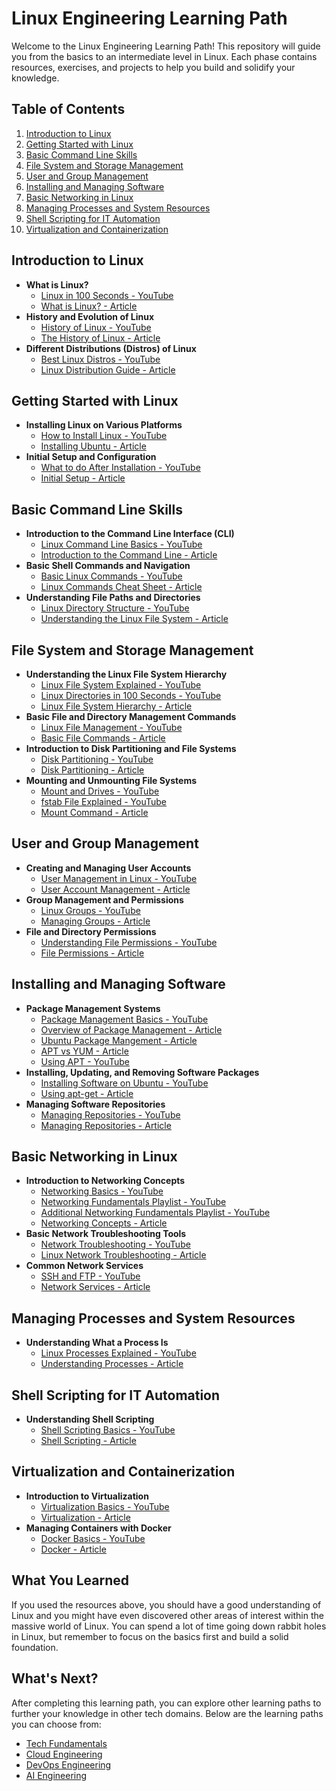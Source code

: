 # Linux Engineering Learning Path

Welcome to the Linux Engineering Learning Path! This repository will guide you from the basics to an intermediate level in Linux. Each phase contains resources, exercises, and projects to help you build and solidify your knowledge.

## Table of Contents
1. [Introduction to Linux](#introduction-to-linux)
2. [Getting Started with Linux](#getting-started-with-linux)
3. [Basic Command Line Skills](#basic-command-line-skills)
4. [File System and Storage Management](#file-system-and-storage-management)
5. [User and Group Management](#user-and-group-management)
6. [Installing and Managing Software](#installing-and-managing-software)
7. [Basic Networking in Linux](#basic-networking-in-linux)
8. [Managing Processes and System Resources](#managing-processes-and-system-resources)
9. [Shell Scripting for IT Automation](#shell-scripting-for-it-automation)
10. [Virtualization and Containerization](#virtualization-and-containerization)

## Introduction to Linux
- **What is Linux?**
  - [Linux in 100 Seconds - YouTube](https://www.youtube.com/watch?v=rrB13utjYV4)
  - [What is Linux? - Article](https://opensource.com/resources/what-is-linux)
- **History and Evolution of Linux**
  - [History of Linux - YouTube](https://www.youtube.com/watch?v=ShcR4Zfc6Dw)
  - [The History of Linux - Article](https://www.geeksforgeeks.org/linux-history/)
- **Different Distributions (Distros) of Linux**
  - [Best Linux Distros - YouTube](https://www.youtube.com/watch?v=jQKC_1efdXs)
  - [Linux Distribution Guide - Article](https://www.techradar.com/best/best-linux-distros)

## Getting Started with Linux
- **Installing Linux on Various Platforms**
  - [How to Install Linux - YouTube](https://www.youtube.com/watch?v=oNEwEQ0uU1Y)
  - [Installing Ubuntu - Article](https://ubuntu.com/tutorials/install-ubuntu-desktop#1-overview)
- **Initial Setup and Configuration**
  - [What to do After Installation - YouTube](https://www.youtube.com/watch?v=CRXbjLbepqc)
  - [Initial Setup - Article](https://www.linuxtechi.com/things-to-do-after-installing-ubuntu-20-04/)

## Basic Command Line Skills
- **Introduction to the Command Line Interface (CLI)**
  - [Linux Command Line Basics - YouTube](https://www.youtube.com/watch?v=cBokz0LTizk)
  - [Introduction to the Command Line - Article](https://ubuntu.com/tutorials/command-line-for-beginners)
- **Basic Shell Commands and Navigation**
  - [Basic Linux Commands - YouTube](https://www.youtube.com/watch?v=gd7BXuUQ91w)
  - [Linux Commands Cheat Sheet - Article](https://www.guru99.com/linux-commands-cheat-sheet.html)
- **Understanding File Paths and Directories**
  - [Linux Directory Structure - YouTube](https://www.youtube.com/watch?v=HbgzrKJvDRw)
  - [Understanding the Linux File System - Article](https://www.linuxfoundation.org/blog/blog/classic-sysadmin-the-linux-filesystem-explained)

## File System and Storage Management
- **Understanding the Linux File System Hierarchy**
  - [Linux File System Explained - YouTube](https://www.youtube.com/watch?v=42iQKuQodW4)
  - [Linux Directories in 100 Seconds - YouTube](https://www.youtube.com/watch?v=HIXzJ9G3MN8)
  - [Linux File System Hierarchy - Article](https://www.tldp.org/LDP/Linux-Filesystem-Hierarchy/html/)
- **Basic File and Directory Management Commands**
  - [Linux File Management - YouTube](https://www.youtube.com/watch?v=ZALT79IWtvU)
  - [Basic File Commands - Article](https://www.geeksforgeeks.org/file-management-in-linux/)
- **Introduction to Disk Partitioning and File Systems**
  - [Disk Partitioning - YouTube](https://www.youtube.com/watch?v=2Z6ouBYfZr8)
  - [Disk Partitioning - Article](https://www.geeksforgeeks.org/disk-partitioning-in-ubuntu-using-gparted/)
- **Mounting and Unmounting File Systems**
  - [Mount and Drives - YouTube](https://www.youtube.com/watch?v=6K1LTCNTgCE)
  - [fstab File Explained - YouTube](https://www.youtube.com/watch?v=jZrNtYj2wAI)
  - [Mount Command - Article](https://www.geeksforgeeks.org/mount-command-in-linux-with-examples/)

## User and Group Management
- **Creating and Managing User Accounts**
  - [User Management in Linux - YouTube](https://www.youtube.com/watch?v=19WOD84JFxA)
  - [User Account Management - Article](https://ubuntu.com/server/docs/user-management)
- **Group Management and Permissions**
  - [Linux Groups - YouTube](https://www.youtube.com/watch?v=GnlgAD8-GhE)
  - [Managing Groups - Article](https://www.redhat.com/sysadmin/linux-user-group-management)
- **File and Directory Permissions**
  - [Understanding File Permissions - YouTube](https://www.youtube.com/watch?v=4e669hSjaX8)
  - [File Permissions - Article](https://www.howtogeek.com/437958/how-to-use-the-chmod-command-on-linux/)

## Installing and Managing Software
- **Package Management Systems**
  - [Package Management Basics - YouTube](https://www.youtube.com/watch?v=lkii2cGuKao)
  - [Overview of Package Management - Article](https://www.linode.com/docs/guides/linux-package-management-overview/)
  - [Ubuntu Package Mangement - Article](https://ubuntu.com/server/docs/package-management)
  - [APT vs YUM - Article](https://linuxsimply.com/linux-basics/package-management/package-manager-comparison/apt-vs-yum/)
  - [Using APT - YouTube](https://www.youtube.com/watch?v=1kicKTbK768)
- **Installing, Updating, and Removing Software Packages**
  - [Installing Software on Ubuntu - YouTube](https://www.youtube.com/watch?v=19O5kFdtKb0)
  - [Using apt-get - Article](https://www.tecmint.com/useful-basic-commands-of-apt-get-and-apt-cache-for-package-management/)
- **Managing Software Repositories**
  - [Managing Repositories - YouTube](https://www.youtube.com/watch?v=WOG3xREp-Yk)
  - [Managing Repositories - Article](https://help.ubuntu.com/community/Repositories/CommandLine)

## Basic Networking in Linux
- **Introduction to Networking Concepts**
  - [Networking Basics - YouTube](https://www.youtube.com/watch?v=t96iOUxC27M)
  - [Networking Fundamentals Playlist - YouTube](https://www.youtube.com/playlist?list=PLIFyRwBY_4bRLmKfP1KnZA6rZbRHtxmXi)
  - [Additional Networking Fundamentals Playlist - YouTube](https://www.youtube.com/watch?v=6hPMdpk9qA4&list=PLTk5ZYSbd9Mi_ya5tVFD8NFfU1YZOyml1)
  - [Networking Concepts - Article](https://www.linkedin.com/pulse/linux-networking-basics-kumari-prerna-ux6ff)
- **Basic Network Troubleshooting Tools**
  - [Network Troubleshooting - YouTube](https://www.youtube.com/watch?v=L3T5Wl8s3hw)
  - [Linux Network Troubleshooting - Article](https://www.redhat.com/sysadmin/beginners-guide-network-troubleshooting-linux)
- **Common Network Services**
  - [SSH and FTP - YouTube](https://www.youtube.com/watch?v=o-W_mDGX1bY)
  - [Network Services - Article](https://ubuntu.com/core/docs/networkmanager)

## Managing Processes and System Resources
- **Understanding What a Process Is**
  - [Linux Processes Explained - YouTube](https://www.youtube.com/watch?v=ls5cGi12kGw&list=PLtK75qxsQaMKLUENMaPlD_O2qS8ZBGjuy)
  - [Understanding Processes - Article](https://www.geeksforgeeks.org/processes-in-linuxunix/)

## Shell Scripting for IT Automation
- **Understanding Shell Scripting**
   - [Shell Scripting Basics - YouTube](https://www.youtube.com/watch?v=oxuRxtrO2Ag)
   - [Shell Scripting - Article](https://www.shellscript.sh/)

## Virtualization and Containerization
- **Introduction to Virtualization**
  - [Virtualization Basics - YouTube](https://www.youtube.com/watch?v=FZR0rG3HKIk)
  - [Virtualization - Article](https://linuxhandbook.com/virtualization/)
- **Managing Containers with Docker**
   - [Docker Basics - YouTube](https://www.youtube.com/watch?v=fqMOX6JJhGo)
   - [Docker - Article](https://www.docker.com/resources/what-container)

## What You Learned
If you used the resources above, you should have a good understanding of Linux and you might have even discovered other areas of interest within the massive world of Linux. You can spend a lot of time going down rabbit holes in Linux, but remember to focus on the basics first and build a solid foundation.

## What's Next?
After completing this learning path, you can explore other learning paths to further your knowledge in other tech domains. Below are the learning paths you can choose from:
- [Tech Fundamentals](../tech-fundamentals/README.md)
- [Cloud Engineering](../cloud-engineering/README.md)
- [DevOps Engineering](../devops-engineering/README.md)
- [AI Engineering](../ai-engineering/README.md)
